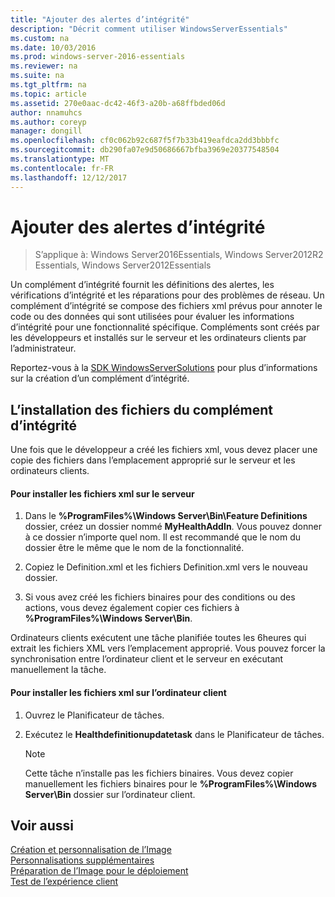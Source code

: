 ```yaml
---
title: "Ajouter des alertes d’intégrité"
description: "Décrit comment utiliser WindowsServerEssentials"
ms.custom: na
ms.date: 10/03/2016
ms.prod: windows-server-2016-essentials
ms.reviewer: na
ms.suite: na
ms.tgt_pltfrm: na
ms.topic: article
ms.assetid: 270e0aac-dc42-46f3-a20b-a68ffbded06d
author: nnamuhcs
ms.author: coreyp
manager: dongill
ms.openlocfilehash: cf0c062b92c687f5f7b33b419eafdca2dd3bbbfc
ms.sourcegitcommit: db290fa07e9d50686667bfba3969e20377548504
ms.translationtype: MT
ms.contentlocale: fr-FR
ms.lasthandoff: 12/12/2017
---
```

# <a name="add-health-alerts"></a>Ajouter des alertes d’intégrité

>S’applique à: Windows Server2016Essentials, Windows Server2012R2 Essentials, Windows Server2012Essentials

Un complément d’intégrité fournit les définitions des alertes, les vérifications d’intégrité et les réparations pour des problèmes de réseau. Un complément d’intégrité se compose des fichiers xml prévus pour annoter le code ou des données qui sont utilisées pour évaluer les informations d’intégrité pour une fonctionnalité spécifique. Compléments sont créés par les développeurs et installés sur le serveur et les ordinateurs clients par l’administrateur.  
  
 Reportez-vous à la [SDK WindowsServerSolutions](https://go.microsoft.com/fwlink/?LinkID=248648) pour plus d’informations sur la création d’un complément d’intégrité.  
  
## <a name="installing-health-add-in-files"></a>L’installation des fichiers du complément d’intégrité  
 Une fois que le développeur a créé les fichiers xml, vous devez placer une copie des fichiers dans l’emplacement approprié sur le serveur et les ordinateurs clients.  
  
#### <a name="to-install-the-xml-files-on-the-server"></a>Pour installer les fichiers xml sur le serveur  
  
1.  Dans le **%ProgramFiles%\Windows Server\Bin\Feature Definitions** dossier, créez un dossier nommé **MyHealthAddIn**. Vous pouvez donner à ce dossier n’importe quel nom. Il est recommandé que le nom du dossier être le même que le nom de la fonctionnalité.  
  
2.  Copiez le Definition.xml et les fichiers Definition.xml vers le nouveau dossier.  
  
3.  Si vous avez créé les fichiers binaires pour des conditions ou des actions, vous devez également copier ces fichiers à **%ProgramFiles%\Windows Server\Bin**.  
  
 Ordinateurs clients exécutent une tâche planifiée toutes les 6heures qui extrait les fichiers XML vers l’emplacement approprié. Vous pouvez forcer la synchronisation entre l’ordinateur client et le serveur en exécutant manuellement la tâche.  
  
#### <a name="to-install-the-xml-files-on-the-client-computer"></a>Pour installer les fichiers xml sur l’ordinateur client  
  
1.  Ouvrez le Planificateur de tâches.  
  
2.  Exécutez le **Healthdefinitionupdatetask** dans le Planificateur de tâches.  
  
    > [!NOTE]
    >  Cette tâche n’installe pas les fichiers binaires. Vous devez copier manuellement les fichiers binaires pour le **%ProgramFiles%\Windows Server\Bin** dossier sur l’ordinateur client.  
  
## <a name="see-also"></a>Voir aussi  
 [Création et personnalisation de l’Image](Creating-and-Customizing-the-Image.md)   
 [Personnalisations supplémentaires](Additional-Customizations.md)   
 [Préparation de l’Image pour le déploiement](Preparing-the-Image-for-Deployment.md)   
 [Test de l’expérience client](Testing-the-Customer-Experience.md)